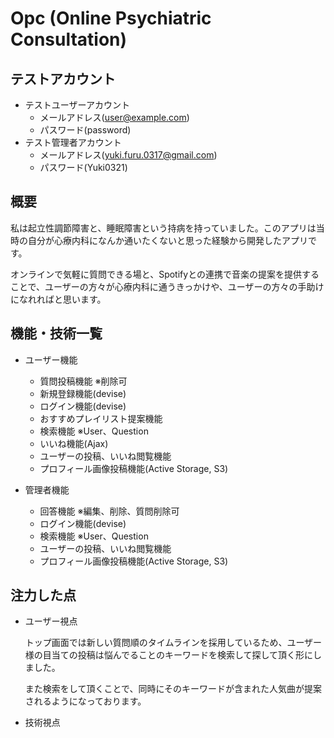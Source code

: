 # Opc (Online Psychiatric Consultation)

## テストアカウント

- テストユーザーアカウント
  - メールアドレス(user@example.com)
  - パスワード(password)
- テスト管理者アカウント
  - メールアドレス(yuki.furu.0317@gmail.com)
  - パスワード(Yuki0321)
  
## 概要

私は起立性調節障害と、睡眠障害という持病を持っていました。このアプリは当時の自分が心療内科になんか通いたくないと思った経験から開発したアプリです。  
  
オンラインで気軽に質問できる場と、Spotifyとの連携で音楽の提案を提供することで、ユーザーの方々が心療内科に通うきっかけや、ユーザーの方々の手助けになれればと思います。

## 機能・技術一覧

- ユーザー機能
  - 質問投稿機能 ※削除可
  - 新規登録機能(devise)
  - ログイン機能(devise)
  - おすすめプレイリスト提案機能
  - 検索機能 ※User、Question
  - いいね機能(Ajax)
  - ユーザーの投稿、いいね閲覧機能
  - プロフィール画像投稿機能(Active Storage, S3) 

- 管理者機能
  - 回答機能 ※編集、削除、質問削除可
  - ログイン機能(devise) 
  - 検索機能 ※User、Question
  - ユーザーの投稿、いいね閲覧機能
  - プロフィール画像投稿機能(Active Storage, S3) 

## 注力した点

- ユーザー視点

  トップ画面では新しい質問順のタイムラインを採用しているため、ユーザー様の目当ての投稿は悩んでることのキーワードを検索して探して頂く形にしました。

  また検索をして頂くことで、同時にそのキーワードが含まれた人気曲が提案されるようになっております。

- 技術視点  

